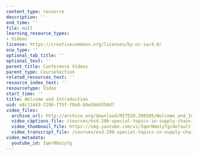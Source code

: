 ```yaml
---
content_type: resource
description: ''
end_time: ''
file: null
learning_resource_types:
- Videos
license: https://creativecommons.org/licenses/by-nc-sa/4.0/
ocw_type: ''
optional_tab_title: ''
optional_text: ''
parent_title: Conference Videos
parent_type: CourseSection
related_resources_text: ''
resource_index_text: ''
resourcetype: Video
start_time: ''
title: Welcome and Introduction
uid: e8c11443-f296-f75f-f8a9-b9e59dd350d7
video_files:
  archive_url: http://archive.org/download/MITESD.290S05/Welcome_and_Introduction-220k.mp4
  video_captions_file: /courses/esd-290-special-topics-in-supply-chain-management-spring-2005/fc45fc5184255212bd4cc97e8fcd76d2_IqmrNUoiy7g.vtt
  video_thumbnail_file: https://img.youtube.com/vi/IqmrNUoiy7g/default.jpg
  video_transcript_file: /courses/esd-290-special-topics-in-supply-chain-management-spring-2005/0d4b6f6b3033492549b4ad31316a91b6_IqmrNUoiy7g.pdf
video_metadata:
  youtube_id: IqmrNUoiy7g
---
```

